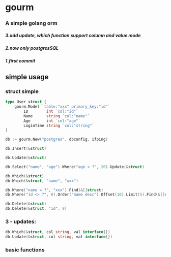 # gourm

### A simple golang orm

##### 3.add update, which function support column and value mode

##### 2.now only postgresSQL

##### 1.first commit

## simple usage

### struct simple

``` go
type User struct {
    gourm.Model `table:"xxx" primary_key:"id"` 
        ID        int `col:"id"` 
        Name      string `col:"name"` 
        Age       int `col:"age"` 
        LoginTime string `col:"string"` 
}

```

``` go
db := gourm.New("postgres", dbconfig, ifping)

db.Insert(&struct)

db.Update(&struct)

db.Select("name", "age").Where("age < ?", 20).Update(&struct)

db.Which(&struct)
db.Which(&struct, "name", "xxx")

db.Where("name = ?", "xxx").Find(&[]struct)
db.Where("id <> ?", 0).Order("name desc").Offset(10).Limit(5).Find(&[]struct)

db.Delete(&struct)
db.Delete(&struct, "id", 9)

```

### 3 - updates:

``` go
db.Which(&struct, col string, val interface{})
db.Update(&struct, col string, val interface{})

```

### basic functions